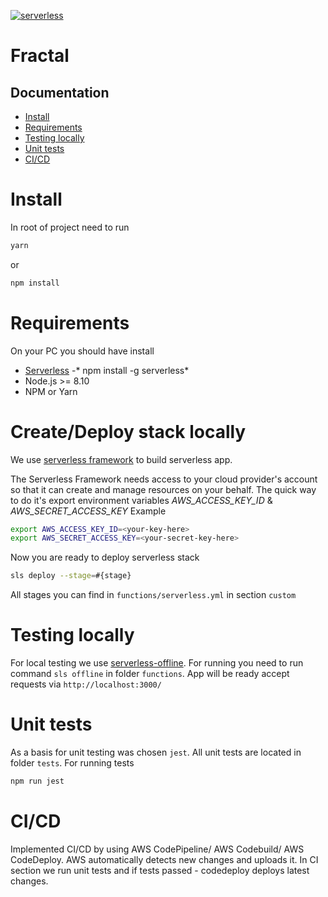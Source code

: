 [![serverless](http://public.serverless.com/badges/v3.svg)](http://www.serverless.com)
# Fractal

## Documentation
- [Install](#install)
- [Requirements](#requirements)
- [Testing locally](#testing-locally)
- [Unit tests](#unit-tests)
- [CI/CD](#ci-cd)


# Install
In root of project need to run
```bash
yarn
```
or
```bash
npm install
```

# Requirements
On your PC you should have install
- [Serverless](https://serverless.com) -*  npm install -g serverless*
- Node.js >= 8.10
- NPM or Yarn

# Create/Deploy stack locally
We use [serverless framework](https://serverless.com) to build serverless app.

The Serverless Framework needs access to your cloud provider's account so that it can create and manage resources on your behalf.
The quick way to do it's export environment variables *AWS_ACCESS_KEY_ID* & *AWS_SECRET_ACCESS_KEY*
Example
```bash
export AWS_ACCESS_KEY_ID=<your-key-here>
export AWS_SECRET_ACCESS_KEY=<your-secret-key-here>
```
Now you are ready to deploy serverless stack
```bash
sls deploy --stage=#{stage}
```
All stages you can find in ```functions/serverless.yml``` in section ```custom```

# Testing locally
For local testing we use [serverless-offline](#https://github.com/dherault/serverless-offline).
For running you need to run command ```sls offline``` in folder ```functions```.
App will be ready accept requests via ```http://localhost:3000/```

# Unit tests
As a basis for unit testing was chosen ```jest```.
All unit tests are located in folder ```tests```.
For running tests
```bash
npm run jest
```

# CI/CD

Implemented CI/CD by using AWS CodePipeline/ AWS Codebuild/ AWS CodeDeploy.
AWS automatically detects new changes and uploads it.
In CI section we run unit tests and if tests passed - codedeploy deploys latest changes.
